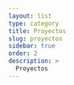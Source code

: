 ```yaml
---
layout: list
type: category
title: Proyectos
slug: proyectos
sidebar: true
order: 2
description: >
  Proyectos
---
```

